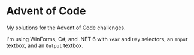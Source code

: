 # Advent of Code
My solutions for the [Advent of Code](https://AdventOfCode.com) challenges.

I'm using WinForms, C#, and .NET 6 with `Year` and `Day` selectors, an `Input` textbox, and an `Output` textbox.
